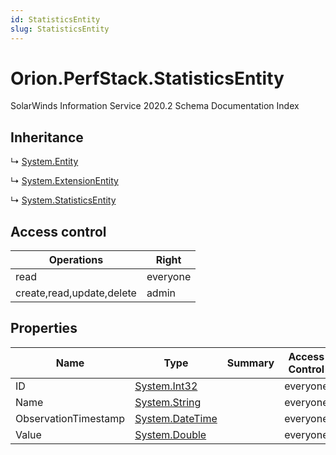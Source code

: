 ```yaml
---
id: StatisticsEntity
slug: StatisticsEntity
---
```


# Orion.PerfStack.StatisticsEntity

SolarWinds Information Service 2020.2 Schema Documentation Index

## Inheritance

↳ [System.Entity](./../System/Entity)

↳ [System.ExtensionEntity](./../System/ExtensionEntity)

↳ [System.StatisticsEntity](./../System/StatisticsEntity)

## Access control

| Operations | Right |
| ------ | ------ |
| read | everyone |
| create,read,update,delete | admin |

## Properties

| Name | Type | Summary | Access Control |
| ------ | ------ | ------ | ------ |
| ID | [System.Int32](https://docs.microsoft.com/en-us/dotnet/api/system.int32) |  | everyone |
| Name | [System.String](https://docs.microsoft.com/en-us/dotnet/api/system.string) |  | everyone |
| ObservationTimestamp | [System.DateTime](https://docs.microsoft.com/en-us/dotnet/api/system.datetime) |  | everyone |
| Value | [System.Double](https://docs.microsoft.com/en-us/dotnet/api/system.double) |  | everyone |

